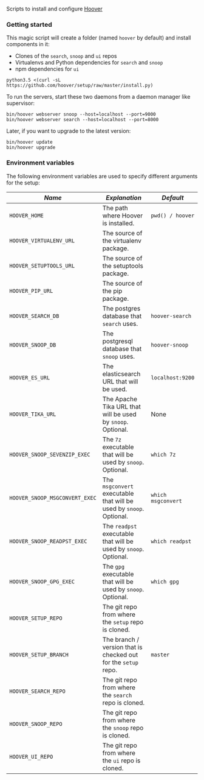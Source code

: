 Scripts to install and configure [Hoover](https://hoover.github.io)

### Getting started
This magic script will create a folder (named `hoover` by default) and install
components in it:

* Clones of the `search`, `snoop` and `ui` repos
* Virtualenvs and Python dependencies for `search` and `snoop`
* npm dependencies for `ui`

```shell
python3.5 <(curl -sL https://github.com/hoover/setup/raw/master/install.py)
```

To run the servers, start these two daemons from a daemon manager like
supervisor:

```shell
bin/hoover webserver snoop --host=localhost --port=9000
bin/hoover webserver search --host=localhost --port=8000
```

Later, if you want to upgrade to the latest version:

```shell
bin/hoover update
bin/hoover upgrade
```

### Environment variables

The following environment variables are used to specify different arguments for the setup:

| *Name*                         | *Explanation*                                                       | *Default*          |
|--------------------------------|---------------------------------------------------------------------|--------------------|
| `HOOVER_HOME`                  | The path where Hoover is installed.                                 | `pwd() / hoover`   |
| `HOOVER_VIRTUALENV_URL`        | The source of the virtualenv package.                               |                    |
| `HOOVER_SETUPTOOLS_URL`        | The source of the setuptools package.                               |                    |
| `HOOVER_PIP_URL`               | The source of the pip package.                                      |                    |
| `HOOVER_SEARCH_DB`             | The postgres database that `search` uses.                           | `hoover-search`    |
| `HOOVER_SNOOP_DB`              | The postgresql database that `snoop` uses.                          | `hoover-snoop`     |
| `HOOVER_ES_URL`                | The elasticsearch URL that will be used.                            | `localhost:9200`   |
| `HOOVER_TIKA_URL`              | The Apache Tika URL that will be used by `snoop`. Optional.         |  None              |
| `HOOVER_SNOOP_SEVENZIP_EXEC`   | The `7z` executable that will be used by `snoop`. Optional.         | `which 7z`         |
| `HOOVER_SNOOP_MSGCONVERT_EXEC` | The `msgconvert` executable that will be used by `snoop`. Optional. | `which msgconvert` |
| `HOOVER_SNOOP_READPST_EXEC`    | The `readpst` executable that will be used by `snoop`. Optional.    | `which readpst`    |
| `HOOVER_SNOOP_GPG_EXEC`        | The `gpg` executable that will be used by `snoop`. Optional.        | `which gpg`        |
| `HOOVER_SETUP_REPO`            | The git repo from where the `setup` repo is cloned.                 |                    |
| `HOOVER_SETUP_BRANCH`          | The branch / version that is checked out for the `setup` repo.      | `master`           |
| `HOOVER_SEARCH_REPO`           | The git repo from where the `search` repo is cloned.                |                    |
| `HOOVER_SNOOP_REPO`            | The git repo from where the `snoop` repo is cloned.                 |                    |
| `HOOVER_UI_REPO`               | The git repo from where the `ui` repo is cloned.                    |                    |

